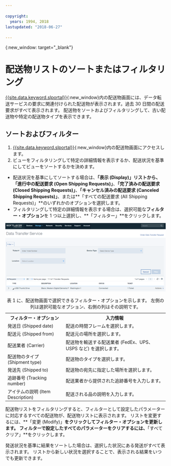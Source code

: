 ```yaml
---

copyright:
  years: 1994, 2018
lastupdated: "2018-06-27"

---
```

{:new_window: target="_blank"}

# 配送物リストのソートまたはフィルタリング

[{{site.data.keyword.slportal}}](https://control.softlayer.com/){:new_window}内の配送物画面には、データ転送サービスの要求に関連付けられた配送物が表示されます。過去 30 日間の配送要求がすべて表示されます。 配送物をソートおよびフィルタリングして、古い配送物や特定の配送物タイプを表示できます。 

## ソートおよびフィルター

1. [{{site.data.keyword.slportal}}](https://control.softlayer.com/){:new_window}内の配送物画面にアクセスします。 
2. ビューをフィルタリングして特定の詳細情報を表示するか、配送状況を基準にしてビューをソートするかを決めます。
  - 配送状況を基準にしてソートする場合は、**「表示 (Display)」**リストから、**「進行中の配送要求 (Open Shipping Requests)」**、**「完了済みの配送要求 (Closed Shipping Requests)」**、**「キャンセル済みの配送要求 (Canceled Shipping Requests)」**、または**「すべての配送要求 (All Shipping Requests)」**のいずれかのオプションを選択します。
  - フィルタリングして特定の詳細情報を表示する場合は、選択可能な**フィルター・オプション**を 1 つ以上選択し、**「フィルター」**をクリックします。


![DTS 配送物画面](/images/DTSShipmentScreen.PNG)

<table><caption>表 1 に、配送物画面で選択できるフィルター・オプションを示します。 左側の列は選択可能なオプション、右側の列はその説明です。</caption>
<tr><th>フィルター・オプション</th><th>入力情報</th></tr>
<tr><td>発送日 (Shipped date)</td><td>配送の時間フレームを選択します。</td></tr>
<tr><td>配送元 (Shipped from)</td><td>配送元の場所を選択します。</td></tr>
<tr><td>配送業者 (Carrier)</td><td>配送物を輸送する配送業者 (FedEx、UPS、USPS など) を選択します。</td></tr>
<tr><td>配送物のタイプ (Shipment type)</td><td>配送物のタイプを選択します。</td></tr>
<tr><td>発送先 (Shipped to)</td><td>配送物の宛先に指定した場所を選択します。</td></tr>
<tr><td>追跡番号 (Tracking number)</td><td>配送業者から提供された追跡番号を入力します。</td></tr>
<tr><td>アイテムの説明 (Item Description)</td><td>配送される品の説明を入力します。</td></tr>
</table>


配送物リストをフィルタリングすると、フィルターとして設定したパラメーターに対応するすべての配送物が、配送物リストに表示されます。 リストを変更するには、**「変更 (Modify)」**をクリックしてフィルター・オプションを更新します。 フィルターで設定したすべてのパラメーターをクリアするには、**「すべてクリア」**をクリックします。 

発送状況を基準に結果をソートした場合は、選択した状況にある発送がすべて表示されます。 リストから新しい状況を選択することで、表示される結果をいつでも更新できます。
